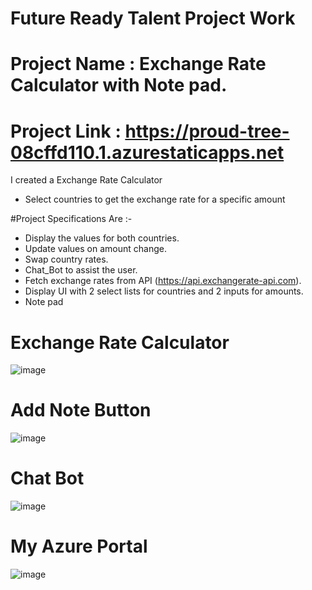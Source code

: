 # Future Ready Talent Project Work
# Project Name : Exchange Rate Calculator with Note pad.

# Project Link : https://proud-tree-08cffd110.1.azurestaticapps.net

I created a Exchange Rate Calculator

* Select countries to get the exchange rate for a specific amount

#Project Specifications Are :-

* Display the values for both countries.
* Update values on amount change.
* Swap country rates.
* Chat_Bot to assist the user.
* Fetch exchange rates from API (https://api.exchangerate-api.com).
* Display UI with 2 select lists for countries and 2 inputs for amounts.
* Note pad 


# Exchange Rate Calculator
![image](https://user-images.githubusercontent.com/111067381/191926405-34f24c60-fa49-431e-8b53-67b134625293.png)

# Add Note Button
![image](https://user-images.githubusercontent.com/111067381/191926677-e9f604f6-f3a4-4d19-b51f-b910e090a629.png)

# Chat Bot
![image](https://user-images.githubusercontent.com/111067381/191926910-d02e7e05-e97d-455f-a066-8caa96b712ea.png)

# My Azure Portal
![image](https://user-images.githubusercontent.com/111067381/191927308-cc2b152f-386c-483e-9c51-0332231bf0d5.png)


